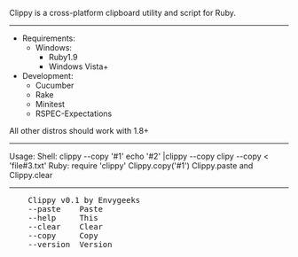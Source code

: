 Clippy is a  cross-platform clipboard utility and script for Ruby.

---
* Requirements:
  * Windows:
    * Ruby1.9
    * Windows Vista+
* Development:
  * Cucumber
  * Rake
  * Minitest
  * RSPEC-Expectations

All other distros should work with 1.8+

---
Usage:
  Shell:
    clippy --copy '#1'
    echo '#2' |clippy --copy
    clipy --copy < 'file#3.txt'
  Ruby:
    require 'clippy'
    Clippy.copy('#1')
    Clippy.paste and Clippy.clear

---
<pre>
    Clippy v0.1 by Envygeeks
    --paste    Paste
    --help     This
    --clear    Clear
    --copy     Copy
    --version  Version
</pre>
